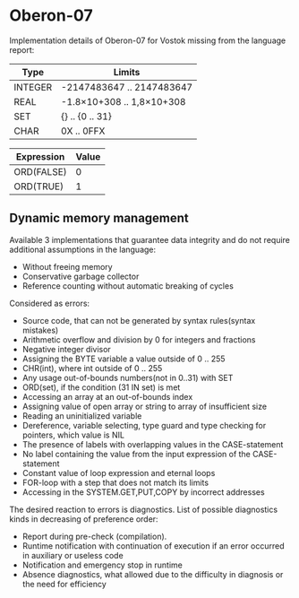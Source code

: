 Oberon-07
===========

Implementation details of Oberon-07 for Vostok missing from the language report:

| Type     |  Limits                     |
|----------|-----------------------------|
| INTEGER  | -2147483647 .. 2147483647   |
| REAL     | -1.8×10+308 .. 1,8×10+308   |
| SET      | \{} .. \{0 .. 31}           |
| CHAR     | 0X .. 0FFX                  |

| Expression | Value
|------------|------
| ORD(FALSE) | 0
| ORD(TRUE)  | 1

## Dynamic memory management

Available 3 implementations that guarantee data integrity and do not require
additional assumptions in the language:

 * Without freeing memory
 * Conservative garbage collector
 * Reference counting without automatic breaking of cycles

Considered as errors:

 * Source code, that can not be generated by syntax rules(syntax mistakes)
 * Arithmetic overflow and division by 0 for integers and fractions
 * Negative integer divisor
 * Assigning the BYTE variable a value outside of 0 .. 255
 * CHR(int), where int outside of 0 .. 255
 * Any usage out-of-bounds numbers(not in 0..31) with SET
 * ORD(set), if the condition (31 IN set) is met
 * Accessing an array at an out-of-bounds index
 * Assigning value ​​of open array or string to array of insufficient size
 * Reading an uninitialized variable
 * Dereference, variable selecting, type guard and type checking for pointers,
   which value is NIL
 * The presence of labels with overlapping values in the CASE-statement
 * No label containing the value from the input expression of the CASE-statement
 * Constant value of loop expression and eternal loops
 * FOR-loop with a step that does not match its limits
 * Accessing in the SYSTEM.GET,PUT,COPY by incorrect addresses

The desired reaction to errors is diagnostics.
List of possible diagnostics kinds in decreasing of preference order:

 * Report during pre-check (compilation).
 * Runtime notification with continuation of execution if an error occurred in
   auxiliary or useless code
 * Notification and emergency stop in runtime
 * Absence diagnostics, what allowed due to the difficulty in diagnosis or the
   need for efficiency
